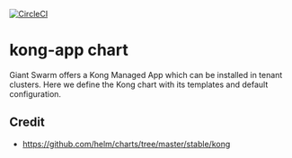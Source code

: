 [![CircleCI](https://circleci.com/gh/giantswarm/kong-app.svg?style=shield)](https://circleci.com/gh/giantswarm/kong-app)

# kong-app chart

Giant Swarm offers a Kong Managed App which can be installed in tenant clusters.
Here we define the Kong chart with its templates and default configuration.

## Credit

* https://github.com/helm/charts/tree/master/stable/kong
